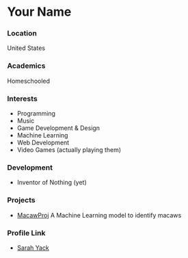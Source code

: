 # Your Name

### Location
United States

### Academics
Homeschooled

### Interests
- Programming
- Music
- Game Development & Design
- Machine Learning
- Web Development
- Video Games (actually playing them)

### Development
- Inventor of Nothing (yet)

### Projects
- [MacawProj](https://github.com/sarahyack/MacawProj) A Machine Learning model to identify macaws

### Profile Link
- [Sarah Yack](https://github.com/sarahyack)